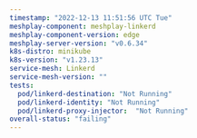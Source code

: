 ```yaml
---
timestamp: "2022-12-13 11:51:56 UTC Tue"
meshplay-component: meshplay-linkerd
meshplay-component-version: edge
meshplay-server-version: "v0.6.34"
k8s-distro: minikube
k8s-version: "v1.23.13"
service-mesh: Linkerd
service-mesh-version: ""
tests:
  pod/linkerd-destination: "Not Running"
  pod/linkerd-identity: "Not Running"
  pod/linkerd-proxy-injector:  "Not Running"
overall-status: "failing"
---
```

